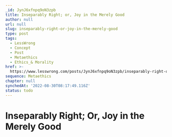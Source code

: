 ```yaml
---
_id: JynJ6xfnpq9oN3zpb
title: Inseparably Right; or, Joy in the Merely Good
author: null
url: null
slug: inseparably-right-or-joy-in-the-merely-good
type: post
tags:
  - LessWrong
  - Concept
  - Post
  - Metaethics
  - Ethics_& Morality
href: >-
  https://www.lesswrong.com/posts/JynJ6xfnpq9oN3zpb/inseparably-right-or-joy-in-the-merely-good
sequence: Metaethics
chapter: null
synchedAt: '2022-08-30T08:17:49.116Z'
status: todo
---
```


# Inseparably Right; Or, Joy in the Merely Good
